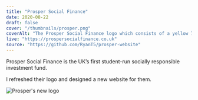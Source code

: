 ```yaml
---
title: "Prosper Social Finance"
date: 2020-08-22
draft: false
cover: "/thumbnails/prosper.png"
coverAlt: "The Prosper Social Finance logo which consists of a yellow 7-pointed flower with all the points on the top half. Next to the icon is large white text that reads Prosper and below it in smaller text Social Finance on a grey background."
live: "https://prospersocialfinance.co.uk"
source: "https://github.com/RyanT5/prosper-website"
---
```


Prosper Social Finance is the UK’s first student-run socially responsible investment fund.

I refreshed their logo and designed a new website for them.

![Prosper's new logo](/prosper/prosper-logo.png)
